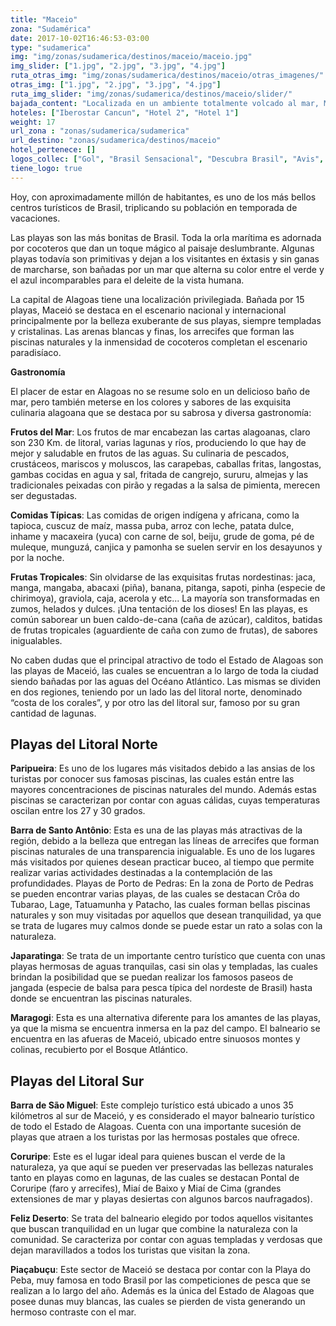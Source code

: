 ```yaml
---
title: "Maceio"
zona: "Sudamérica"
date: 2017-10-02T16:46:53-03:00
type: "sudamerica"
img: "img/zonas/sudamerica/destinos/maceio/maceio.jpg"
img_slider: ["1.jpg", "2.jpg", "3.jpg", "4.jpg"]
ruta_otras_img: "img/zonas/sudamerica/destinos/maceio/otras_imagenes/"
otras_img: ["1.jpg", "2.jpg", "3.jpg", "4.jpg"]
ruta_img_slider: "img/zonas/sudamerica/destinos/maceio/slider/"
bajada_content: "Localizada en un ambiente totalmente volcado al mar, Maceió se destaca por su belleza exuberante. Ubicada entre cocoteros, manglares y un bellísimo mar, proporciona a todos los que la visitan inolvidables recuerdos."
hoteles: ["Iberostar Cancun", "Hotel 2", "Hotel 1"]
weight: 17
url_zona : "zonas/sudamerica/sudamerica"
url_destino: "zonas/sudamerica/destinos/maceio"
hotel_pertenece: []
logos_collec: ["Gol", "Brasil Sensacional", "Descubra Brasil", "Avis", "Assist Card"]
tiene_logo: true
---
```

Hoy, con aproximadamente millón de habitantes, es uno de los más bellos centros turísticos de Brasil, triplicando su población en temporada de vacaciones.

Las playas son las más bonitas de Brasil. Toda la orla marítima es adornada por cocoteros que dan un toque mágico al paisaje deslumbrante. Algunas playas todavía son primitivas y dejan a los visitantes en éxtasis y sin ganas de marcharse, son bañadas por un mar que alterna su color entre el verde y el azul incomparables para el deleite de la vista humana.

La capital de Alagoas tiene una localización privilegiada. Bañada por 15 playas, Maceió se destaca en el escenario nacional y internacional principalmente por la belleza exuberante de sus playas, siempre templadas y cristalinas. Las arenas blancas y finas, los arrecifes que forman las piscinas naturales y la inmensidad de cocoteros completan el escenario paradisíaco.

**Gastronomía**

El placer de estar en Alagoas no se resume solo en un delicioso baño de mar, pero también meterse en los colores y sabores de las exquisita culinaria alagoana que se destaca por su sabrosa y diversa gastronomía:

**Frutos del Mar**: Los frutos de mar encabezan las cartas alagoanas, claro son 230 Km. de litoral, varias lagunas y ríos, produciendo lo que hay de mejor y saludable en frutos de las aguas. Su culinaria de pescados, crustáceos, mariscos y moluscos, las carapebas, caballas fritas, langostas, gambas cocidas en agua y sal, fritada de cangrejo, sururu, almejas y las tradicionales peixadas con pirão y regadas a la salsa de pimienta, merecen ser degustadas.

**Comidas Típicas**: Las comidas de origen indígena y africana, como la tapioca, cuscuz de maíz, massa puba, arroz con leche, patata dulce, inhame y macaxeira (yuca) con carne de sol, beiju, grude de goma, pé de muleque, munguzá, canjica y pamonha se suelen servir en los desayunos y por la noche.

**Frutas Tropicales**: Sin olvidarse de las exquisitas frutas nordestinas: jaca, manga, mangaba, abacaxi (piña), banana, pitanga, sapoti, pinha (especie de chirimoya), graviola, caja, acerola y etc... La mayoría son transformadas en zumos, helados y dulces. ¡Una tentación de los dioses! En las playas, es común saborear un buen caldo-de-cana (caña de azúcar), calditos, batidas de frutas tropicales (aguardiente de caña con zumo de frutas), de sabores inigualables.

No caben dudas que el principal atractivo de todo el Estado de Alagoas son las playas de Maceió, las cuales se encuentran a lo largo de toda la ciudad siendo bañadas por las aguas del Océano Atlántico. Las mismas se dividen en dos regiones, teniendo por un lado las del litoral norte, denominado “costa de los corales”, y por otro las del litoral sur, famoso por su gran cantidad de lagunas.

## Playas del Litoral Norte

**Paripueira**: Es uno de los lugares más visitados debido a las ansias de los turistas por conocer sus famosas piscinas, las cuales están entre las mayores concentraciones de piscinas naturales del mundo. Además estas piscinas se caracterizan por contar con aguas cálidas, cuyas temperaturas oscilan entre los 27 y 30 grados.

**Barra de Santo Antônio**: Esta es una de las playas más atractivas de la región, debido a la belleza que entregan las líneas de arrecifes que forman piscinas naturales de una transparencia inigualable. Es uno de los lugares más visitados por quienes desean practicar buceo, al tiempo que permite realizar varias actividades destinadas a la contemplación de las profundidades. Playas de Porto de Pedras: En la zona de Porto de Pedras se pueden encontrar varias playas, de las cuales se destacan Crôa do Tubarao, Lage, Tatuamunha y Patacho, las cuales forman bellas piscinas naturales y son muy visitadas por aquellos que desean tranquilidad, ya que se trata de lugares muy calmos donde se puede estar un rato a solas con la naturaleza.

**Japaratinga**: Se trata de un importante centro turístico que cuenta con unas playas hermosas de aguas tranquilas, casi sin olas y templadas, las cuales brindan la posibilidad que se puedan realizar los famosos paseos de jangada (especie de balsa para pesca típica del nordeste de Brasil) hasta donde se encuentran las piscinas naturales.

**Maragogi**: Esta es una alternativa diferente para los amantes de las playas, ya que la misma se encuentra inmersa en la paz del campo. El balneario se encuentra en las afueras de Maceió, ubicado entre sinuosos montes y colinas, recubierto por el Bosque Atlántico.

## Playas del Litoral Sur

**Barra de São Miguel**: Este complejo turístico está ubicado a unos 35 kilómetros al sur de Maceió, y es considerado el mayor balneario turístico de todo el Estado de Alagoas. Cuenta con una importante sucesión de playas que atraen a los turistas por las hermosas postales que ofrece.  

**Coruripe**: Este es el lugar ideal para quienes buscan el verde de la naturaleza, ya que aquí se pueden ver preservadas las bellezas naturales tanto en playas como en lagunas, de las cuales se destacan Pontal de Coruripe (faro y arrecifes), Miaí de Baixo y Miaí de Cima (grandes extensiones de mar y playas desiertas con algunos barcos naufragados).

**Feliz Deserto**: Se trata del balneario elegido por todos aquellos visitantes que buscan tranquilidad en un lugar que combine la naturaleza con la comunidad. Se caracteriza por contar con aguas templadas y verdosas que dejan maravillados a todos los turistas que visitan la zona.  

**Piaçabuçu**: Este sector de Maceió se destaca por contar con la Playa do Peba, muy famosa en todo Brasil por las competiciones de pesca que se realizan a lo largo del año. Además es la única del Estado de Alagoas que posee dunas muy blancas, las cuales se pierden de vista generando un hermoso contraste con el mar.
